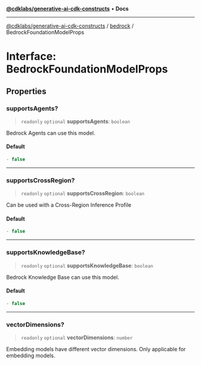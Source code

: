 [**@cdklabs/generative-ai-cdk-constructs**](../../../README.md) • **Docs**

***

[@cdklabs/generative-ai-cdk-constructs](../../../README.md) / [bedrock](../README.md) / BedrockFoundationModelProps

# Interface: BedrockFoundationModelProps

## Properties

### supportsAgents?

> `readonly` `optional` **supportsAgents**: `boolean`

Bedrock Agents can use this model.

#### Default

```ts
- false
```

***

### supportsCrossRegion?

> `readonly` `optional` **supportsCrossRegion**: `boolean`

Can be used with a Cross-Region Inference Profile

#### Default

```ts
- false
```

***

### supportsKnowledgeBase?

> `readonly` `optional` **supportsKnowledgeBase**: `boolean`

Bedrock Knowledge Base can use this model.

#### Default

```ts
- false
```

***

### vectorDimensions?

> `readonly` `optional` **vectorDimensions**: `number`

Embedding models have different vector dimensions.
Only applicable for embedding models.
